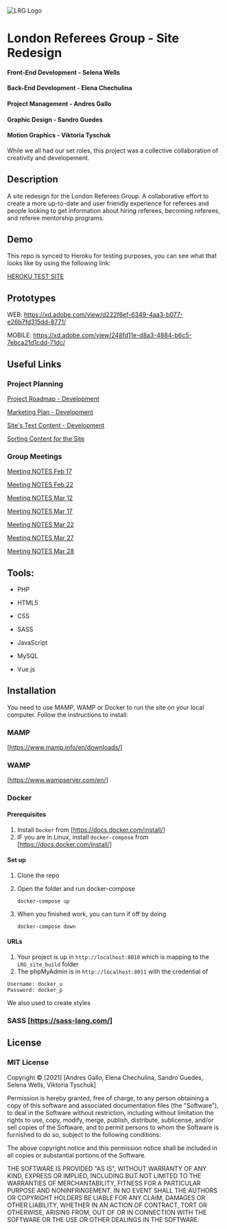 ![LRG Logo](http://sgs-design.com/temp/imgs/LOGO_V2.svg)

# London Referees Group - Site Redesign

#### Front-End Development - Selena Wells
#### Back-End Development - Elena Chechulina
#### Project Management - Andres Gallo
#### Graphic Design - Sandro Guedes
#### Motion Graphics - Viktoria Tyschuk

While we all had our set roles, this project was a collective collaboration of creativity and developement. 


## Description
A site redesign for the London Referees Group. A collaborative effort to create a more up-to-date and user friendly experience for referees and people looking to get information about hiring referees, becoming referees, and referee mentorship programs.


## Demo
This repo is synced to Heroku for testing purposes, you can see what that looks like by using the following link:

[HEROKU TEST SITE](https://london-referees-group.herokuapp.com/)

## Prototypes

WEB: https://xd.adobe.com/view/d222f6ef-6349-4aa3-b077-e26b7fd315dd-8771/

MOBILE: https://xd.adobe.com/view/248fd11e-d8a3-4884-b6c5-7ebca21d1cdd-71dc/


## Useful Links
### Project Planning
[Project Roadmap - Development](https://docs.google.com/document/d/1jKIRC5lcCswV4oYbWX_9gKDXRhS4yAtBTiNUOvjJfyc/edit?usp=sharing)

[Marketing Plan - Development](https://docs.google.com/document/d/1mXgVSh-t-D2KV3_ycXga1dkLhaD8fwbzfEb9f9763lo/edit)

[Site's Text Content - Development](https://docs.google.com/document/d/1XaXf30Eo71wDD2VIfIVFIPhlPmaU2bTSTbgVZOId1wY/edit)

[Sorting Content for the Site](https://docs.google.com/document/d/1XaXf30Eo71wDD2VIfIVFIPhlPmaU2bTSTbgVZOId1wY/edit)

### Group Meetings
[Meeting NOTES Feb 17](https://docs.google.com/document/d/1ufjK0t2ib5CgUB48CiGjx5CjOTLOJMI6bJh7QMMoPdI/edit?usp=sharing)

[Meeting NOTES Feb 22](https://docs.google.com/document/d/1JXk8sp-JowswwIr3EKPb8rQCac5NEShnfKaCwbxyoNg/edit)

[Meeting NOTES Mar 12](https://docs.google.com/document/d/1LFbnOm-QZyJpMPssL4PQGl7aJ6nzlhfRTGENRmVnupE/edit)

[Meeting NOTES Mar 17](https://docs.google.com/document/d/1m77js28Qy9HIKKT3DTVqp3PPR91-zth3w0Xs9ywdmHM/edit)

[Meeting NOTES Mar 22](https://docs.google.com/document/d/1o7dtYS9odcDAIB0CcF3NuML71CcB0ZxZHxojAxiwW-k/edit)

[Meeting NOTES Mar 27](https://docs.google.com/document/d/1s_mpJRsvzPDaZi3OHgc1gmksHZTiwUYVd-D_yoA4Nwo/edit)

[Meeting NOTES Mar 28](https://docs.google.com/document/d/1iwwV4d_9SFBiJLaoyA-ozpG0OhPksSNJ-Aat3HZTKPs/edit)


## Tools:

* PHP

* HTML5

* CSS

* SASS

* JavaScript

* MySQL

* Vue.js

## Installation
You need to use MAMP, WAMP or Docker to run the site on your local computer. Follow the instructions to install:
### MAMP
[https://www.mamp.info/en/downloads/]

### WAMP
[https://www.wampserver.com/en/]

### Docker

#### Prerequisites
1. Install `Docker` from [https://docs.docker.com/install/] 
2. IF you are in Linux, install `docker-compose` from [https://docs.docker.com/install/]

#### Set up
1. Clone the repo

2. Open the folder and run docker-compose
   ```
   docker-compose up
   ```
3. When you finished work, you can turn if off by doing 
   ```
   docker-compose down
   ```
#### URLs
1. Your project is up in `http://localhost:8010` which is mapping to the `LRG_site_build` folder
2. The phpMyAdmin is in `http://localhost:8011` with the credential of 
```
Username: docker_u
Password: docker_p
```

We also used to create styles
### SASS [https://sass-lang.com/]

## License
### MIT License

Copyright © [2021] [Andres Gallo, Elena Chechulina, Sandro Guedes, Selena Wells, Viktoria Tyschuk]

Permission is hereby granted, free of charge, to any person obtaining a copy
of this software and associated documentation files (the "Software"), to deal
in the Software without restriction, including without limitation the rights
to use, copy, modify, merge, publish, distribute, sublicense, and/or sell
copies of the Software, and to permit persons to whom the Software is
furnished to do so, subject to the following conditions:

The above copyright notice and this permission notice shall be included in all
copies or substantial portions of the Software.

THE SOFTWARE IS PROVIDED "AS IS", WITHOUT WARRANTY OF ANY KIND, EXPRESS OR
IMPLIED, INCLUDING BUT NOT LIMITED TO THE WARRANTIES OF MERCHANTABILITY,
FITNESS FOR A PARTICULAR PURPOSE AND NONINFRINGEMENT. IN NO EVENT SHALL THE
AUTHORS OR COPYRIGHT HOLDERS BE LIABLE FOR ANY CLAIM, DAMAGES OR OTHER
LIABILITY, WHETHER IN AN ACTION OF CONTRACT, TORT OR OTHERWISE, ARISING FROM,
OUT OF OR IN CONNECTION WITH THE SOFTWARE OR THE USE OR OTHER DEALINGS IN THE
SOFTWARE.
